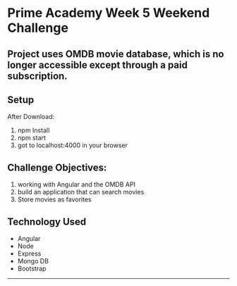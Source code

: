 # Prime Academy Week 5 Weekend Challenge

## Project uses OMDB movie database, which is no longer accessible except through a paid subscription.


## Setup


After Download:


1. npm Install
2. npm start
3. got to localhost:4000 in your browser

## Challenge Objectives:
1. working with Angular and the OMDB API
2. build an application that can search movies
3. Store movies as favorites

## Technology Used
- Angular
- Node
- Express
- Mongo DB
- Bootstrap

---

